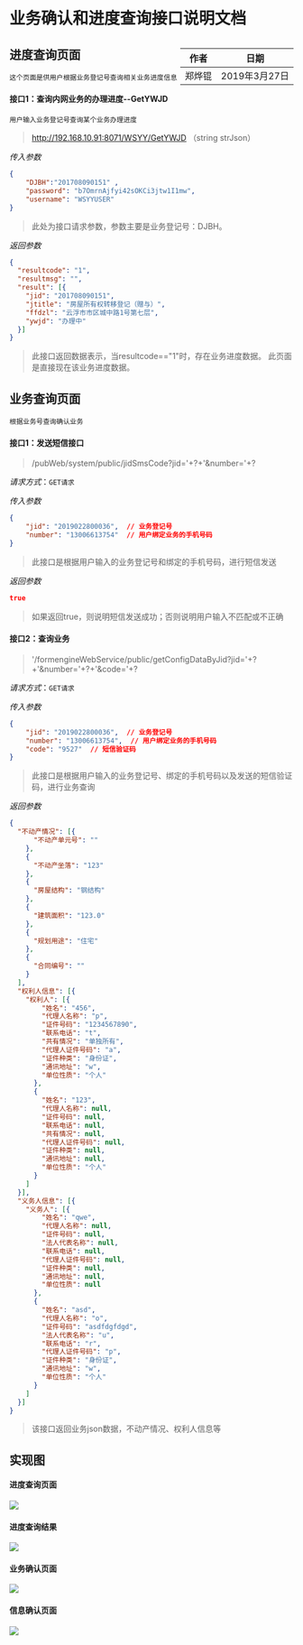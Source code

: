 # 业务确认和进度查询接口说明文档

<div style="float:right">

|作者|日期|
|----|---|
|郑烨锟|2019年3月27日|

</div>

## 进度查询页面

    这个页面是供用户根据业务登记号查询相关业务进度信息

####  接口1：查询内网业务的办理进度--GetYWJD
    
    用户输入业务登记号查询某个业务办理进度

> http://192.168.10.91:8071/WSYY/GetYWJD （string strJson）

*传入参数*

```json
{ 
    "DJBH":"201708090151" ,
    "password": "b7OmrnAjfyi42sOKCi3jtw1I1mw",
    "username": "WSYYUSER"
}
```

> 此处为接口请求参数，参数主要是业务登记号：DJBH。

*返回参数*

```json
{
  "resultcode": "1",
  "resultmsg": "",
  "result": [{
    "jid": "201708090151",
    "jtitle": "房屋所有权转移登记（赠与）",
    "ffdzl": "云浮市市区城中路1号第七层",
    "ywjd": "办理中"
  }]
}
```

> 此接口返回数据表示，当resultcode=="1"时，存在业务进度数据。
    此页面是直接现在该业务进度数据。

## 业务查询页面

    根据业务号查询确认业务

#### 接口1：发送短信接口

> /pubWeb/system/public/jidSmsCode?jid='+?+'&number='+?

*请求方式*：`GET请求`

*传入参数*
```json
{
    "jid": "2019022800036",  // 业务登记号
    "number": "13006613754"  // 用户绑定业务的手机号码
}
```

> 此接口是根据用户输入的业务登记号和绑定的手机号码，进行短信发送

*返回参数*
```json
true
```

> 如果返回true，则说明短信发送成功；否则说明用户输入不匹配或不正确

#### 接口2：查询业务

> '/formengineWebService/public/getConfigDataByJid?jid='+?+'&number='+?+'&code='+?

*请求方式*：`GET请求`

*传入参数*
```json
{
    "jid": "2019022800036",  // 业务登记号
    "number": "13006613754",  // 用户绑定业务的手机号码
    "code": "9527"  // 短信验证码
}
```

> 此接口是根据用户输入的业务登记号、绑定的手机号码以及发送的短信验证码，进行业务查询

*返回参数*
```json
{
  "不动产情况": [{
      "不动产单元号": ""
    },
    {
      "不动产坐落": "123"
    },
    {
      "房屋结构": "钢结构"
    },
    {
      "建筑面积": "123.0"
    },
    {
      "规划用途": "住宅"
    },
    {
      "合同编号": ""
    }
  ],
  "权利人信息": [{
    "权利人": [{
        "姓名": "456",
        "代理人名称": "p",
        "证件号码": "1234567890",
        "联系电话": "t",
        "共有情况": "单独所有",
        "代理人证件号码": "a",
        "证件种类": "身份证",
        "通讯地址": "w",
        "单位性质": "个人"
      },
      {
        "姓名": "123",
        "代理人名称": null,
        "证件号码": null,
        "联系电话": null,
        "共有情况": null,
        "代理人证件号码": null,
        "证件种类": null,
        "通讯地址": null,
        "单位性质": "个人"
      }
    ]
  }],
  "义务人信息": [{
    "义务人": [{
        "姓名": "qwe",
        "代理人名称": null,
        "证件号码": null,
        "法人代表名称": null,
        "联系电话": null,
        "代理人证件号码": null,
        "证件种类": null,
        "通讯地址": null,
        "单位性质": null
      },
      {
        "姓名": "asd",
        "代理人名称": "o",
        "证件号码": "asdfdgfdgd",
        "法人代表名称": "u",
        "联系电话": "r",
        "代理人证件号码": "p",
        "证件种类": "身份证",
        "通讯地址": "w",
        "单位性质": "个人"
      }
    ]
  }]
}
```

> 该接口返回业务json数据，不动产情况、权利人信息等

## 实现图

#### 进度查询页面
![](../images/进度查询页面.png)

#### 进度查询结果
![](../images/业务进度查询结果.png)

#### 业务确认页面
![](../images/业务确认页面.png)

#### 信息确认页面
![](../images/信息确认页面.png)
